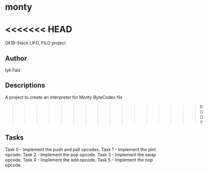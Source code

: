 # monty
<<<<<<< HEAD
=======
0X19-Stack LIFO, FILO project

## Author
Iyk Faiz

## Descriptions

A project to create an interpreter for Monty ByteCodes fils

>>>>>>>>>>>>>>>>BODY
## Tasks

Task 0 - Implement the push and pall opcodes.
Task 1 - Implement the pint opcode.
Task 2 - Implement the pop opcode.
Task 3 - Implement the swap opcode.
Task 4 - Implement the add opcode.
Task 5 - Implement the nop opcode.

